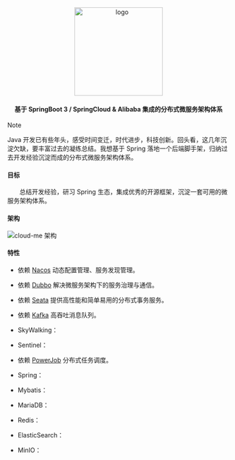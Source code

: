 <p>&nbsp;</p>
<div align="center">
	<img alt="logo" src="https://gh-proxy.com/github.com/Rukawalee/cloud-images/blob/master/images/cloud-me-nobg.png" width="200">
</div>
<h4 align="center">基于 SpringBoot 3 / SpringCloud & Alibaba 集成的分布式微服务架构体系</h4>



> [!Note]
>
> Java 开发已有些年头，感受时间变迁，时代进步，科技创新。回头看，这几年沉淀欠缺，要丰富过去的凝练总结。我想基于 Spring
> 落地一个后端脚手架，归纳过去开发经验沉淀而成的分布式微服务架构体系。

#### 目标

&nbsp; &nbsp; &nbsp; &nbsp;总结开发经验，研习 Spring 生态，集成优秀的开源框架，沉淀一套可用的微服务架构体系。

#### 架构

![cloud-me 架构](https://gh-proxy.com/github.com/Rukawalee/draw.io/blob/master/cloud-me/cloud-me-architecture.drawio.svg)

#### 特性

* 依赖 [Nacos](https://nacos.io/) 动态配置管理、服务发现管理。

* 依赖 [Dubbo](https://cn.dubbo.apache.org/zh-cn/overview/what/) 解决微服务架构下的服务治理与通信。
* 依赖 [Seata](https://seata.apache.org/zh-cn/) 提供高性能和简单易用的分布式事务服务。
* 依赖 [Kafka](https://kafka.apache.org/) 高吞吐消息队列。
* SkyWalking：
* Sentinel：
* 依赖 [PowerJob](http://www.powerjob.tech/) 分布式任务调度。
* Spring：
* Mybatis：
* MariaDB：
* Redis：
* ElasticSearch：
* MinIO：
